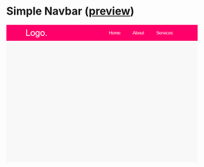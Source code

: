 
# Simple Navbar ([preview](https://code-architects.github.io/simple-navbar/))

![Navbar preview](Screenshot_2020-12-04%20Simple%20Navbar%20code%20architects.png)

